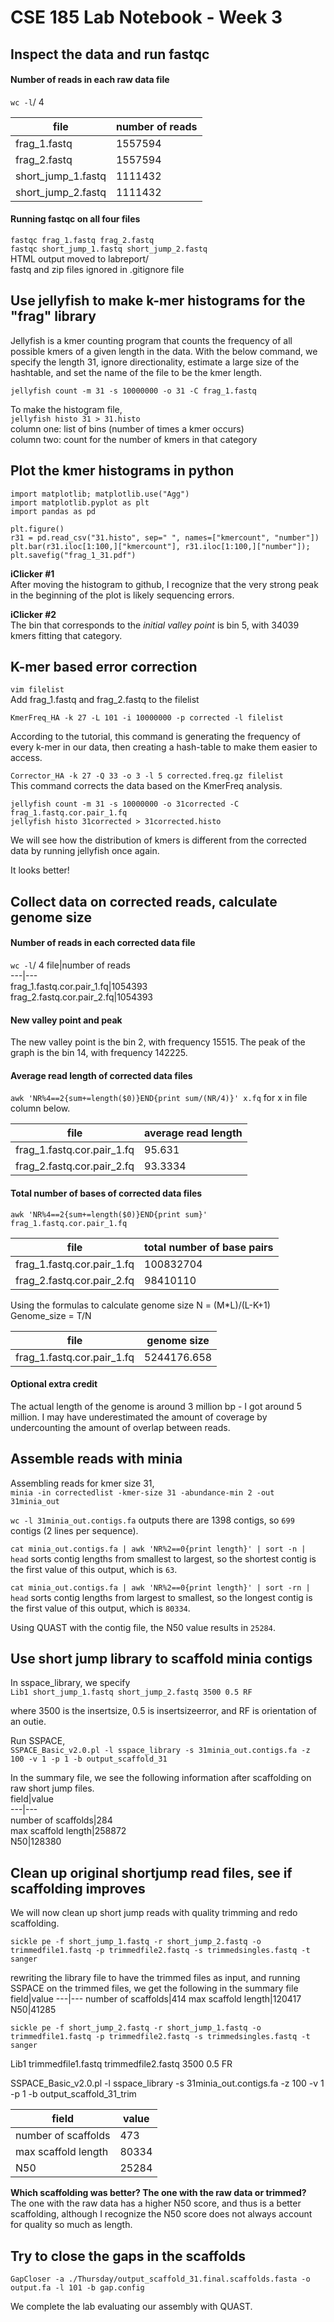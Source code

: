 # CSE 185 Lab Notebook - Week 3  

## Inspect the data and run fastqc  

#### Number of reads in each raw data file  
`wc -l`/ 4  

file|number of reads  
---|---  
frag_1.fastq|1557594  
frag_2.fastq|1557594  
short_jump_1.fastq|1111432  
short_jump_2.fastq|1111432  

#### Running fastqc on all four files
`fastqc frag_1.fastq frag_2.fastq`  
`fastqc short_jump_1.fastq short_jump_2.fastq`  
HTML output moved to labreport/  
fastq and zip files ignored in .gitignore file  

## Use jellyfish to make k-mer histograms for the "frag" library  

Jellyfish is a kmer counting program that counts the frequency of all possible kmers of a given length in the data. With the below command, we specify the length 31, ignore directionality, estimate a large size of the hashtable, and set the name of the file to be the kmer length.  

`jellyfish count -m 31 -s 10000000 -o 31 -C frag_1.fastq`  

To make the histogram file,  
`jellyfish histo 31 > 31.histo`  
column one: list of bins (number of times a kmer occurs)  
column two: count for the number of kmers in that category  

## Plot the kmer histograms in python  

```
import matplotlib; matplotlib.use("Agg")
import matplotlib.pyplot as plt
import pandas as pd

plt.figure()
r31 = pd.read_csv("31.histo", sep=" ", names=["kmercount", "number"])
plt.bar(r31.iloc[1:100,]["kmercount"], r31.iloc[1:100,]["number"]);
plt.savefig("frag_1_31.pdf")
```
**iClicker #1**  
After moving the histogram to github, I recognize that the very strong peak in the beginning of the plot is likely sequencing errors.  

**iClicker #2**  
The bin that corresponds to the *initial valley point* is bin 5, with 34039 kmers fitting that category.  

## K-mer based error correction  
`vim filelist`  
Add frag_1.fastq and frag_2.fastq to the filelist  

`KmerFreq_HA -k 27 -L 101 -i 10000000 -p corrected -l filelist` 

According to the tutorial, this command is generating the frequency of every k-mer in our data, then creating a hash-table to make them easier to access.  


`Corrector_HA -k 27 -Q 33 -o 3 -l 5 corrected.freq.gz filelist`  
This command corrects the data based on the KmerFreq analysis.  

```
jellyfish count -m 31 -s 10000000 -o 31corrected -C frag_1.fastq.cor.pair_1.fq  
jellyfish histo 31corrected > 31corrected.histo  
```
We will see how the distribution of kmers is different from the corrected data by running jellyfish once again.  

It looks better!

## Collect data on corrected reads, calculate genome size  

#### Number of reads in each corrected data file
`wc -l`/ 4
file|number of reads  
---|---  
frag_1.fastq.cor.pair_1.fq|1054393  
frag_2.fastq.cor.pair_2.fq|1054393  


#### New valley point and peak  
The new valley point is the bin 2, with frequency 15515. 
The peak of the graph is the bin 14, with frequency 142225.  

#### Average read length of corrected data files  
`awk 'NR%4==2{sum+=length($0)}END{print sum/(NR/4)}' x.fq` for x in file column below.  

file|average read length  
---|---  
frag_1.fastq.cor.pair_1.fq|95.631  
frag_2.fastq.cor.pair_2.fq|93.3334  


#### Total number of bases of corrected data files  
`awk 'NR%4==2{sum+=length($0)}END{print sum}' frag_1.fastq.cor.pair_1.fq`  

file|total number of base pairs  
---|---  
frag_1.fastq.cor.pair_1.fq|100832704  
frag_2.fastq.cor.pair_2.fq|98410110  

Using the formulas to calculate genome size N = (M*L)/(L-K+1) Genome_size = T/N  

file|genome size  
---|---
frag_1.fastq.cor.pair_1.fq|5244176.658  

#### Optional extra credit  
The actual length of the genome is around 3 million bp - I got around 5 million. I may have underestimated the amount of coverage by undercounting the amount of overlap between reads.    

## Assemble reads with minia  

Assembling reads for kmer size 31,  
`minia -in correctedlist -kmer-size 31 -abundance-min 2 -out 31minia_out`  

`wc -l 31minia_out.contigs.fa` outputs there are 1398 contigs, so `699` contigs (2 lines per sequence).  

`cat minia_out.contigs.fa | awk 'NR%2==0{print length}' | sort -n | head` sorts contig lengths from smallest to largest, so the shortest contig is the first value of this output, which is `63`.  

`cat minia_out.contigs.fa | awk 'NR%2==0{print length}' | sort -rn | head` sorts contig lengths from largest to smallest, so the longest contig is the first value of this output, which is `80334`.  

Using QUAST with the contig file, the N50 value results in `25284`.  

## Use short jump library to scaffold minia contigs  

In sspace_library, we specify  
`Lib1 short_jump_1.fastq short_jump_2.fastq 3500 0.5 RF`  

where 3500 is the insertsize, 0.5 is insertsizeerror, and RF is orientation of an outie.  

Run SSPACE,  
`SSPACE_Basic_v2.0.pl -l sspace_library -s 31minia_out.contigs.fa -z 100 -v 1 -p 1 -b output_scaffold_31`  

In the summary file, we see the following information after scaffolding on raw short jump files.  
field|value   
---|---  
number of scaffolds|284  
max scaffold length|258872  
N50|128380  

## Clean up original shortjump read files, see if scaffolding improves  
We will now clean up short jump reads with quality trimming and redo scaffolding.  

`sickle pe -f short_jump_1.fastq -r short_jump_2.fastq -o trimmedfile1.fastq -p trimmedfile2.fastq -s trimmedsingles.fastq -t sanger`  

rewriting the library file to have the trimmed files as input, and running SSPACE on the trimmed files, we get the following in the summary file  
field|value
---|---
number of scaffolds|414
max scaffold length|120417
N50|41285  


`sickle pe -f short_jump_2.fastq -r short_jump_1.fastq -o trimmedfile1.fastq -p trimmedfile2.fastq -s trimmedsingles.fastq -t sanger`

Lib1 trimmedfile1.fastq trimmedfile2.fastq 3500 0.5 FR

SSPACE_Basic_v2.0.pl -l sspace_library -s 31minia_out.contigs.fa -z 100 -v 1 -p 1 -b output_scaffold_31_trim  

field|value  
---|---  
number of scaffolds|473  
max scaffold length|80334  
N50|25284  

**Which scaffolding was better? The one with the raw data or trimmed?**  
The one with the raw data has a higher N50 score, and thus is a better scaffolding, although I recognize the N50 score does not always account for quality so much as length.  

## Try to close the gaps in the scaffolds  

`GapCloser -a ./Thursday/output_scaffold_31.final.scaffolds.fasta -o output.fa -l 101 -b gap.config`  

We complete the lab evaluating our assembly with QUAST.  
